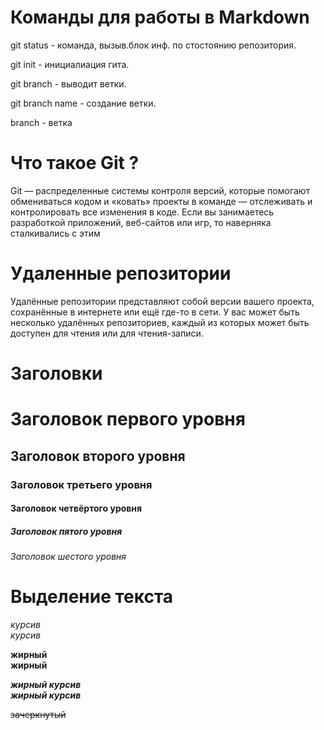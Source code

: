 # Команды для работы в Markdown
git status - команда, вызыв.блок инф. по стостоянию репозитория.

git init - инициалиация гита.

git branch - выводит ветки.

git branch name - создание ветки.

branch - ветка

# Что такое Git ?
Git — распределенные системы контроля версий, которые помогают обмениваться кодом и «ковать» проекты в команде — отслеживать и контролировать все изменения в коде. Если вы занимаетесь разработкой приложений, веб-сайтов или игр, то наверняка сталкивались с этим

# Удаленные репозитории
Удалённые репозитории представляют собой версии вашего проекта, сохранённые в интернете или ещё где-то в сети. У вас может быть несколько удалённых репозиториев, каждый из которых может быть доступен для чтения или для чтения-записи.

# Заголовки
# Заголовок первого уровня
## Заголовок второго уровня
### Заголовок третьего уровня
#### Заголовок четвёртого уровня
##### Заголовок пятого уровня
###### Заголовок шестого уровня

# Выделение текста
*курсив*  
_курсив_

**жирный**  
__жирный__

***жирный курсив***  
___жирный курсив___

~~зачеркнутый~~
